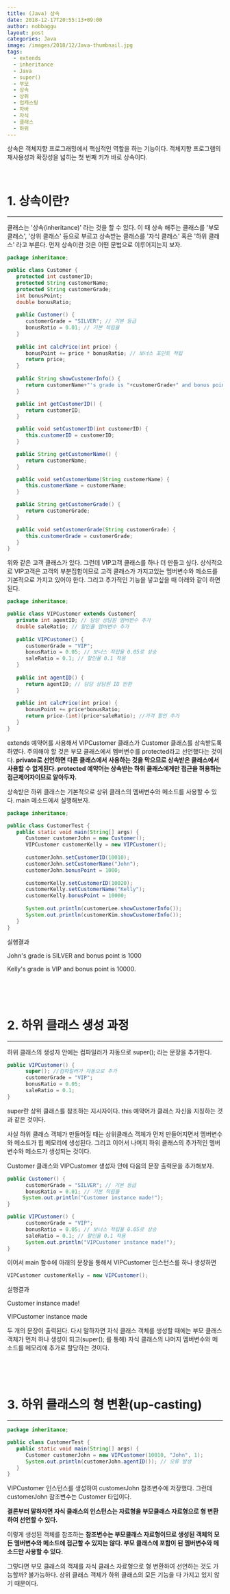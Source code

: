 ```yaml
---
title: (Java) 상속
date: 2018-12-17T20:55:13+09:00
author: nobbaggu
layout: post
categories: Java
image: /images/2018/12/Java-thumbnail.jpg
tags:
  - extends
  - inheritance
  - Java
  - super()
  - 부모
  - 상속
  - 상위
  - 업캐스팅
  - 자바
  - 자식
  - 클래스
  - 하위
---
```

상속은 객체지향 프로그래밍에서 핵심적인 역할을 하는 기능이다. 객체지향 프로그램의 재사용성과 확장성을 넓히는 첫 번째 키가 바로 상속이다.

&nbsp;

# 1. 상속이란?

* * *

클래스는 '상속(inheritance)' 라는 것을 할 수 있다. 이 때 상속 해주는 클래스를 '부모 클래스', '상위 클래스' 등으로 부르고 상속받는 클래스를 '자식 클래스' 혹은 '하위 클래스' 라고 부른다. 먼저 상속이란 것은 어떤 문법으로 이루어지는지 보자.

~~~ java
package inheritance;

public class Customer {
   protected int customerID;
   protected String customerName;
   protected String customerGrade;
   int bonusPoint;
   double bonusRatio;
   
   public Customer() {
      customerGrade = "SILVER"; // 기본 등급
      bonusRatio = 0.01; // 기본 적립율
   }
   
   public int calcPrice(int price) {
      bonusPoint += price * bonusRatio; // 보너스 포인트 적립
      return price;
   }
   
   public String showCustomerInfo() {
      return customerName+"'s grade is "+customerGrade+" and bonus point is "+bonusPoint;
   }

   public int getCustomerID() {
      return customerID;
   }

   public void setCustomerID(int customerID) {
      this.customerID = customerID;
   }

   public String getCustomerName() {
      return customerName;
   }

   public void setCustomerName(String customerName) {
      this.customerName = customerName;
   }

   public String getCustomerGrade() {
      return customerGrade;
   }

   public void setCustomerGrade(String customerGrade) {
      this.customerGrade = customerGrade;
   }
}
~~~

위와 같은 고객 클래스가 있다. 그런데 VIP고객 클래스를 하나 더 만들고 싶다. 상식적으로 VIP고객은 고객의 부분집합이므로 고객 클래스가 가지고있는 멤버변수와 메소드를 기본적으로 가지고 있어야 한다. 그리고 추가적인 기능을 넣고싶을 때 아래와 같이 하면된다.

~~~ java
package inheritance;

public class VIPCustomer extends Customer{
   private int agentID; // 담당 상담원 멤버변수 추가
   double saleRatio; // 할인율 멤버변수 추가
   
   public VIPCustomer() {
      customerGrade = "VIP";
      bonusRatio = 0.05; // 보너스 적립율 0.05로 상승
      saleRatio = 0.1; // 할인율 0.1 적용
   }
   
   public int agentID() {
      return agentID; // 담당 상담원 ID 반환
   }
   
   public int calcPrice(int price) {
      bonusPoint += price*bonusRatio;
      return price-(int)(price*saleRatio); //가격 할인 추가
   }
}
~~~

extends 예약어를 사용해서 VIPCustomer 클래스가 Customer 클래스를 상속받도록 하였다. 주의해야 할 것은 부모 클래스에서 멤버변수를 protected라고 선언했다는 것이다. **private로 선언하면 다른 클래스에서 사용하는 것을 막으므로 상속받은 클래스에서 사용할 수 없게된다. protected 예약어는 상속받는 하위 클래스에게만 접근을 허용하는 접근제어자이므로 알아두자.**

상속받은 하위 클래스는 기본적으로 상위 클래스의 멤버변수와 메소드를 사용할 수 있다. main 메소드에서 실행해보자.

~~~ java
package inheritance;

public class CustomerTest {
   public static void main(String[] args) {
      Customer customerJohn = new Customer();
      VIPCustomer customerKelly = new VIPCustomer();
      
      customerJohn.setCustomerID(10010);
      customerJohn.setCustomerName("John");
      customerJohn.bonusPoint = 1000;
      
      customerKelly.setCustomerID(10020);
      customerKelly.setCustomerName("Kelly");
      customerKelly.bonusPoint = 10000;
      
      System.out.println(customerLee.showCustomerInfo());
      System.out.println(customerKim.showCustomerInfo());
   }
}
~~~

실행결과

John's grade is SILVER and bonus point is 1000


Kelly's grade is VIP and bonus point is 10000.</pre>

&nbsp;

&nbsp;

# 2. 하위 클래스 생성 과정

* * *

하위 클래스의 생성자 안에는 컴파일러가 자동으로 super(); 라는 문장을 추가한다.

~~~ java
public VIPCustomer() {
      super(); //컴파일러가 자동으로 추가
      customerGrade = "VIP";
      bonusRatio = 0.05;
      saleRatio = 0.1;
}
~~~

super란 상위 클래스를 참조하는 지시자이다. this 예약어가 클래스 자신을 지칭하는 것과 같은 것이다.

사실 하위 클래스 객체가 만들어질 때는 상위클래스 객체가 먼저 만들어지면서 멤버변수와 메소드가 힙 메모리에 생성된다. 그리고 이어서 나머지 하위 클래스의 추가적인 멤버변수와 메소드가 생성되는 것이다.

Customer 클래스와 VIPCustomer 생성자 안에 다음의 문장 출력문을 추가해보자.

~~~ java
public Customer() {
      customerGrade = "SILVER"; // 기본 등급
      bonusRatio = 0.01; // 기본 적립율
     System.out.println("Customer instance made!");
}
~~~

~~~ java
public VIPCustomer() {
      customerGrade = "VIP";
      bonusRatio = 0.05; // 보너스 적립율 0.05로 상승
      saleRatio = 0.1; // 할인율 0.1 적용
      System.out.println("VIPCustomer instance made!");
}
~~~

이어서 main 함수에 아래의 문장을 통해서 VIPCustomer 인스턴스를 하나 생성하면

~~~ java
VIPCustomer customerKelly = new VIPCustomer();
~~~

실행결과

Customer instance made!


VIPCustomer instance made

두 개의 문장이 출력된다. 다시 말하자면 자식 클래스 객체를 생성할 때에는 부모 클래스 객체가 먼저 하나 생성이 되고(super(); 를 통해) 자식 클래스의 나머지 멤버변수와 메소드를 메모리에 추가로 할당하는 것이다.

&nbsp;

&nbsp;

# 3. 하위 클래스의 형 변환(up-casting)

* * *

~~~ java
package inheritance;

public class CustomerTest {
   public static void main(String[] args) {
      Customer customerJohn = new VIPCustomer(10010, "John", 1);
      System.out.println(customerJohn.agentID()); // 오류 발생
   }
}
~~~

VIPCustomer 인스턴스를 생성하여 customerJohn 참조변수에 저장했다. 그런데 customerJohn 참조변수는 Customer 타입이다.

**결론부터 말하자면 자식 클래스의 인스턴스는 자료형을 부모클래스 자료형으로 형 변환하여 선언할 수 있다.**

이렇게 생성된 객체를 참조하는 **참조변수는 부모클래스 자료형이므로 생성된 객체의 모든 멤버변수와 메소드에 접근할 수 있지는 않다. 부모 클래스에 포함이 된 멤버변수와 메소드만 사용할 수 있다.**

그렇다면 부모 클래스의 객체를 자식 클래스 자료형으로 형 변환하여 선언하는 것도 가능할까? 불가능하다. 상위 클래스 객체가 하위 클래스의 모든 기능을 다 가지고 있지 않기 때문이다.